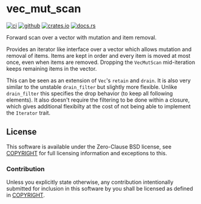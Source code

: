 # vec_mut_scan

[![ci][ci-badge]](https://github.com/jix/vec_mut_scan/actions?query=workflow%3A%22Check+Last+Release%22)
[![github][github-badge]](https://github.com/jix/vec_mut_scan)
[![crates.io][crate-badge]](https://crates.io/crates/vec_mut_scan)
[![docs.rs][docs-badge]](https://docs.rs/vec_mut_scan/*/vec_mut_scan)

Forward scan over a vector with mutation and item removal.

Provides an iterator like interface over a vector which allows mutation and
removal of items. Items are kept in order and every item is moved at most once,
even when items are removed. Dropping the `VecMutScan` mid-iteration keeps
remaining items in the vector.

This can be seen as an extension of `Vec`'s `retain` and `drain`. It is also
very similar to the unstable `drain_filter` but slightly more flexible. Unlike
`drain_filter` this specifies the drop behavior (to keep all following
elements). It also doesn't require the filtering to be done within a closure,
which gives additional flexibilty at the cost of not being able to implement
the `Iterator` trait.

## License

This software is available under the Zero-Clause BSD license, see
[COPYRIGHT](COPYRIGHT) for full licensing information and exceptions to this.

### Contribution

Unless you explicitly state otherwise, any contribution intentionally submitted
for inclusion in this software by you shall be licensed as defined in
[COPYRIGHT](COPYRIGHT).


[ci-badge]: https://img.shields.io/github/workflow/status/jix/vec_mut_scan/Check%20Last%20Release?style=flat-square
[github-badge]: https://img.shields.io/badge/github-jix/vec_mut_scan-blueviolet?style=flat-square
[crate-badge]: https://img.shields.io/crates/v/vec_mut_scan?style=flat-square
[docs-badge]: https://img.shields.io/badge/docs.rs-vec_mut_scan-informational?style=flat-square
